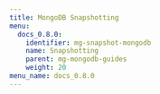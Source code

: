 ```yaml
---
title: MongoDB Snapshotting
menu:
  docs_0.8.0:
    identifier: mg-snapshot-mongodb
    name: Snapshotting
    parent: mg-mongodb-guides
    weight: 20
menu_name: docs_0.8.0
---
```

